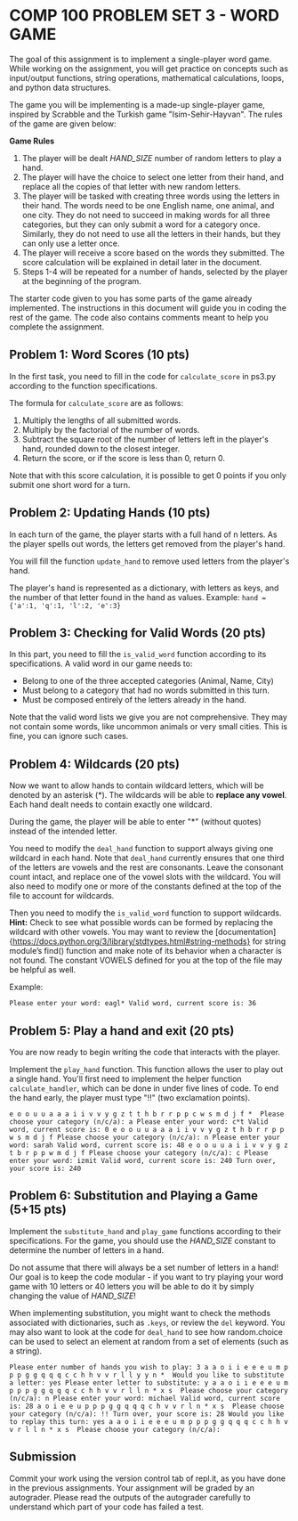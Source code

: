 # COMP 100 PROBLEM SET 3 - WORD GAME

The goal of this assignment is to implement a single-player word game. While working on the assignment, you will get practice on concepts such as input/output functions, string operations, mathematical calculations, loops, and python data structures.

The game you will be implementing is a made-up single-player game, inspired by Scrabble and the Turkish game "Isim-Sehir-Hayvan". The rules of the game are given below:

**Game Rules**

1. The player will be dealt  *HAND_SIZE* number of random letters to play a hand.
2. The player will have the choice to select one letter from their hand, and replace all the copies of that letter with new random letters.
3. The player will be tasked with creating three words using the letters in their hand. The words need to be one English name, one animal, and one city. They do not need to succeed in making words for all three categories, but they can only submit a word for a category once. Similarly, they do not need to use all the letters in their hands, but they can only use a letter once.
4. The player will receive a score based on the words they submitted. The score calculation will be explained in detail later in the document.
5. Steps 1-4 will be repeated for a number of hands, selected by the player at the beginning of the program.


The starter code given to you has some parts of the game already implemented. The instructions in this document will guide you in coding the rest of the game. The code also contains comments meant to help you complete the assignment.

## Problem 1: Word Scores (10 pts)

In the first task, you need to fill in the code for `calculate_score` in ps3.py according to the function specifications.

The formula for `calculate_score` are as follows:

1. Multiply the lengths of all submitted words.
2. Multiply by the factorial of the number of words.
3. Subtract the square root of the number of letters left in the player's hand, rounded down to the closest integer.
4. Return the score, or if the score is less than 0, return 0.


Note that with this score calculation, it is possible to get 0 points if you only submit one short word for a turn.


## Problem 2: Updating Hands (10 pts)
In each turn of the game, the player starts with a full hand of n letters. As the player spells out words, the letters get removed from the player's hand.

You will fill the function `update_hand` to remove used letters from the player's hand. 

The player's hand is represented as a dictionary, with letters as keys, and the number of that letter found in the hand as values. Example:
`hand = {'a':1, 'q':1, 'l':2, 'e':3}`

## Problem 3: Checking for Valid Words (20 pts)

In this part, you need to fill the `is_valid_word` function according to its specifications. A valid word in our game needs to:
* Belong to one of the three accepted categories (Animal, Name, City)
* Must belong to a category that had no words submitted in this turn.
* Must be composed entirely of the letters already in the hand.

Note that the valid word lists we give you are not comprehensive. They may not contain some words, like uncommon animals or very small cities. This is fine, you can ignore such cases.

## Problem 4: Wildcards (20 pts)

Now we want to allow hands to contain wildcard letters, which will be denoted by an asterisk (*). The wildcards will be able to **replace any vowel**. Each hand dealt needs to contain exactly one wildcard.

During the game, the player will be able to enter "*" (without quotes) instead of the intended letter.

You need to modify the `deal_hand` function to support always giving one wildcard in each hand. Note that `deal_hand` currently ensures that one third of the letters are vowels and the rest are consonants. Leave the  consonant count intact, and replace one of the vowel slots with the wildcard. You will also need to modify one or more of the constants defined at the top of the file to account for wildcards.

Then you need to modify the `is_valid_word` function to support wildcards. **Hint:** Check to see what possible words can be formed by replacing the wildcard with other vowels. You may want to review the [documentation]{https://docs.python.org/3/library/stdtypes.html#string-methods} for string module’s find() function and make note of its
behavior when a character is not found. The constant VOWELS defined for you at the top of
the file may be helpful as well.

Example:

`Please enter your word: eagl*
Valid word, current score is: 36`

## Problem 5: Play a hand and exit (20 pts)

You are now ready to begin writing the code that interacts with the player.

Implement the `play_hand` function. This function allows the user to play out a single hand.
You'll first need to implement the helper function `calculate_handler`, which can be done in under five lines of code.
To end the hand early, the player must type "!!" (two exclamation points).


`e o o u u a a a i i v v y g z t t h b r r p p c w s m d j f * 
Please choose your category (n/c/a): a
Please enter your word: c*t
Valid word, current score is: 0
e o o u u a a a i i v v y g z t h b r r p p w s m d j f
Please choose your category (n/c/a): n
Please enter your word: sarah
Valid word, current score is: 48
e o o u u a i i v v y g z t b r p p w m d j f
Please choose your category (n/c/a): c
Please enter your word: izmit
Valid word, current score is: 240
Turn over, your score is: 240`

## Problem 6: Substitution and Playing a Game (5+15 pts)
Implement the `substitute_hand` and `play_game` functions according to their specifications.
For the game, you should use the *HAND_SIZE* constant to determine the number of letters in a hand.

Do not assume that there will always be a set number of letters in a hand! Our goal is to keep the code modular - if you want to try playing your word game with 10 letters or 40 letters you will be
able to do it by simply changing the value of *HAND_SIZE*!

When implementing substitution, you might want to check the methods associated with
dictionaries, such as `.keys`, or review the `del` keyword. You may also want to look at the code for `deal_hand` to see how random.choice can be used to select an element at random from a set of elements (such as a string).

`Please enter number of hands you wish to play: 3
a a o i i e e e u m p p p g g q q q c c h h v v r l l y y n * 
Would you like to substitute a letter: yes
Please enter letter to substitute: y
a a o i i e e e u m p p p g g q q q c c h h v v r l l n * x s 
Please choose your category (n/c/a): n
Please enter your word: michael
Valid word, current score is: 28
a o i e e u p p p g g q q q c h v v r l n * x s 
Please choose your category (n/c/a): !!
Turn over, your score is: 28
Would you like to replay this turn: yes
a a o i i e e e u m p p p g g q q q c c h h v v r l l n * x s 
Please choose your category (n/c/a):` 


## Submission

Commit your work using the version control tab of repl.it, as you have done in the previous assignments. Your assignment will be graded by an autograder. Please read the outputs of the autograder carefully to understand which part of your code has failed a test.
